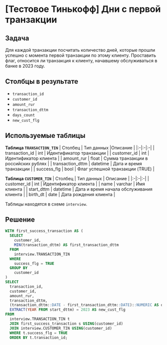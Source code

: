 ﻿# [Тестовое Тинькофф] Дни с первой транзакции

## Задача
Для каждой транзакции посчитать количество дней, которые прошли успешно с момента первой транзакции по этому клиенту. Проставить флаг, относится ли транзакция к клиенту, начавшему обслуживаться в банке в 2023 году.

## Столбцы в результате

- ```transaction_id```
- ```customer_id```
- ```amount_rur```
- ```transaction_dttm```
- ```days_count```
- ```new_cust_flg```

## Используемые таблицы

**Таблица ```TRANSACTION_TIN```**
| Столбец      | Тип данных |Описание                         |
|:-|:-|:-|
| transaction_id   | int            | Идентификатор транзакции             |
| customer_id      | int            | Идентификатор клиента                |
| amount_rur       | float          | Сумма транзакции в российских рублях |
| transaction_dttm | datetime       | Дата и время транзакции              |
| success_flg      | bool           | Флаг успешной транзакции (TRUE)      |

**Таблица ```CUSTOMER_TIN```**
| Столбец | Тип данных | Описание |
|:-|:-|:-|
| customer_id | int | Идентификатор клиента |
| name | varchar | Имя клиента |
| start_dttm | datetime | Дата и время начала обслуживания клиента |
| birth_dt | date | Дата рождения клиента |

Таблицы находятся в схеме ```interview```.

## Решение
``` SQL
WITH first_success_transaction AS (
  SELECT 
    customer_id, 
    MIN(transaction_dttm) AS first_transaction_dttm
  FROM 
    interview.TRANSACTION_TIN 
  WHERE 
    success_flg = TRUE 
  GROUP BY 
    customer_id
) 
SELECT 
  transaction_id,
  customer_id, 
  amount_rur, 
  transaction_dttm, 
  (transaction_dttm::DATE - first_transaction_dttm::DATE)::NUMERIC AS days_count, 
  EXTRACT(YEAR FROM start_dttm) = 2023 AS new_cust_flg 
FROM 
  interview.TRANSACTION_TIN t 
  JOIN first_success_transaction s USING(customer_id) 
  JOIN interview.CUSTOMER_TIN USING(customer_id)
  WHERE t.success_flg = TRUE
  ORDER BY t.transaction_id;
```